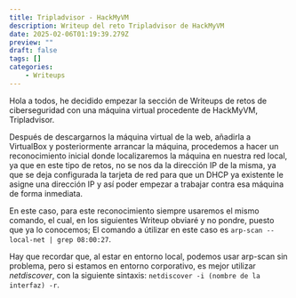 ```yaml
---
title: Tripladvisor - HackMyVM
description: Writeup del reto Tripladvisor de HackMyVM
date: 2025-02-06T01:19:39.279Z
preview: ""
draft: false
tags: []
categories:
    - Writeups
---
```

Hola a todos, he decidido empezar la sección de Writeups de retos de ciberseguridad con una máquina virtual procedente de HackMyVM, Tripladvisor. 

Después de descargarnos la máquina virtual de la web, añadirla a VirtualBox y posteriormente arrancar la máquina, procedemos a hacer un reconocimiento inicial donde localizaremos la máquina en nuestra red local, ya que en este tipo de retos, no se nos da la dirección IP de la misma, ya que se deja configurada la tarjeta de red para que un DHCP ya existente le asigne una dirección IP y así poder empezar a trabajar contra esa máquina de forma inmediata. 

En este caso, para este reconocimiento siempre usaremos el mismo comando, el cual, en los siguientes Writeup obviaré y no pondre, puesto que ya lo conocemos; El comando a útilizar en este caso es ```arp-scan --local-net | grep 08:00:27```. 

Hay que recordar que, al estar en entorno local, podemos usar arp-scan sin problema, pero si estamos en entorno corporativo, es mejor utilizar _netdiscover_, con la siguiente sintaxis: ```netdiscover -i (nombre de la interfaz) -r```.

